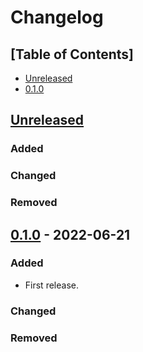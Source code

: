 # Changelog

## [Table of Contents]
- [Unreleased](#unreleased)
- [0.1.0](#010---2022-06-21)

## [Unreleased][]
### Added

### Changed

### Removed

## [0.1.0] - 2022-06-21
### Added
- First release.

### Changed

### Removed

[Unreleased]: https://github.com/regorxxx/Statistics-Framework-SMP/compare/v0.1.0...HEAD
[0.1.0]: https://github.com/regorxxx/Statistics-Framework-SMP/compare/d28f441...v0.1.0
